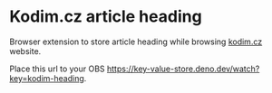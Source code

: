 # Kodim.cz article heading

Browser extension to store article heading while browsing [kodim.cz](https://kodim.cz/) website.

Place this url to your OBS https://key-value-store.deno.dev/watch?key=kodim-heading.
